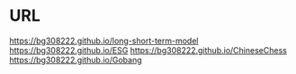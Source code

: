 # URL
https://bg308222.github.io/long-short-term-model
https://bg308222.github.io/ESG
https://bg308222.github.io/ChineseChess
https://bg308222.github.io/Gobang